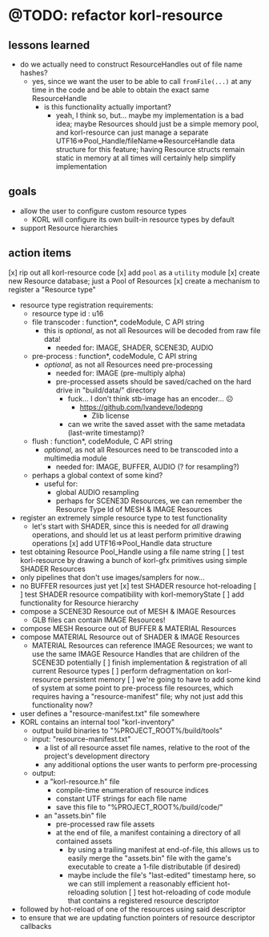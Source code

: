 # @TODO: refactor korl-resource

## lessons learned

- do we actually need to construct ResourceHandles out of file name hashes?
  - yes, since we want the user to be able to call `fromFile(...)` at any time in the code and be able to obtain the exact same ResourceHandle
    - is this functionality actually important?
      - yeah, I think so, but... maybe my implementation is a bad idea; maybe Resources should just be a simple memory pool, and korl-resource can just manage a separate UTF16=>Pool_Handle/fileName=>ResourceHandle data structure for this feature; having Resource structs remain static in memory at all times will certainly help simplify implementation

## goals

- allow the user to configure custom resource types
  - KORL will configure its own built-in resource types by default
- support Resource hierarchies

## action items

[x] rip out all korl-resource code
[x] add `pool` as a  `utility` module
[x] create new Resource database; just a Pool of Resources
[x] create a mechanism to register a "Resource type"
  - resource type registration requirements:
    - resource type id : u16
    - file transcoder : function*, codeModule, C API string
      - this is _optional_, as not all Resources will be decoded from raw file data!
        - needed for: IMAGE, SHADER, SCENE3D, AUDIO
    - pre-process : function*, codeModule, C API string
      - _optional_, as not all Resources need pre-processing
        - needed for: IMAGE (pre-multiply alpha)
        - pre-processed assets should be saved/cached on the hard drive in "build/data/" directory
          - fuck... I don't think stb-image has an encoder... ☹
            - https://github.com/lvandeve/lodepng
              - Zlib license
          - can we write the saved asset with the same metadata (last-write timestamp)?
    - flush : function*, codeModule, C API string
      - _optional_, as not all Resources need to be transcoded into a multimedia module
        - needed for: IMAGE, BUFFER, AUDIO (? for resampling?)
    - perhaps a global context of some kind?
      - useful for: 
        - global AUDIO resampling
        - perhaps for SCENE3D Resources, we can remember the Resource Type Id of MESH & IMAGE Resources
  - register an extremely simple resource type to test functionality
    - let's start with SHADER, since this is needed for _all_ drawing operations, and should let us at least perform primitive drawing operations
[x] add UTF16=>Pool_Handle data structure
  - test obtaining Resource Pool_Handle using a file name string
[ ] test korl-resource by drawing a bunch of korl-gfx primitives using simple SHADER Resources
  - only pipelines that don't use images/samplers for now...
  - no BUFFER resources just yet
  [x] test SHADER resource hot-reloading
  [ ] test SHADER resource compatibility with korl-memoryState
[ ] add functionality for Resource hierarchy
  - compose a SCENE3D Resource out of MESH & IMAGE Resources
    - GLB files can contain IMAGE Resources!
  - compose MESH Resource out of BUFFER & MATERIAL Resources
  - compose MATERIAL Resource out of SHADER & IMAGE Resources
    - MATERIAL Resources can reference IMAGE Resources; we want to use the same IMAGE Resource Handles that are children of the SCENE3D potentially
[ ] finish implementation & registration of all current Resource types
[ ] perform defragmentation on korl-resource persistent memory
[ ] we're going to have to add some kind of system at some point to pre-process file resources, which requires having a "resource-manifest" file; why not just add this functionality now?
  - user defines a "resource-manifest.txt" file somewhere
  - KORL contains an internal tool "korl-inventory"
    - output build binaries to "%PROJECT_ROOT%/build/tools"
    - input: "resource-manifest.txt"
      - a list of all resource asset file names, relative to the root of the project's development directory
      - any additional options the user wants to perform pre-processing 
    - output:
      - a "korl-resource.h" file
        - compile-time enumeration of resource indices
        - constant UTF strings for each file name
        - save this file to "%PROJECT_ROOT%/build/code/"
      - an "assets.bin" file
        - pre-processed raw file assets
        - at the end of file, a manifest containing a directory of all contained assets
          - by using a trailing manifest at end-of-file, this allows us to easily merge the "assets.bin" file with the game's executable to create a 1-file distributable (if desired)
          - maybe include the file's "last-edited" timestamp here, so we can still implement a reasonably efficient hot-reloading solution
[ ] test hot-reloading of code module that contains a registered resource descriptor
  - followed by hot-reload of one of the resources using said descriptor
  - to ensure that we are updating function pointers of resource descriptor callbacks
